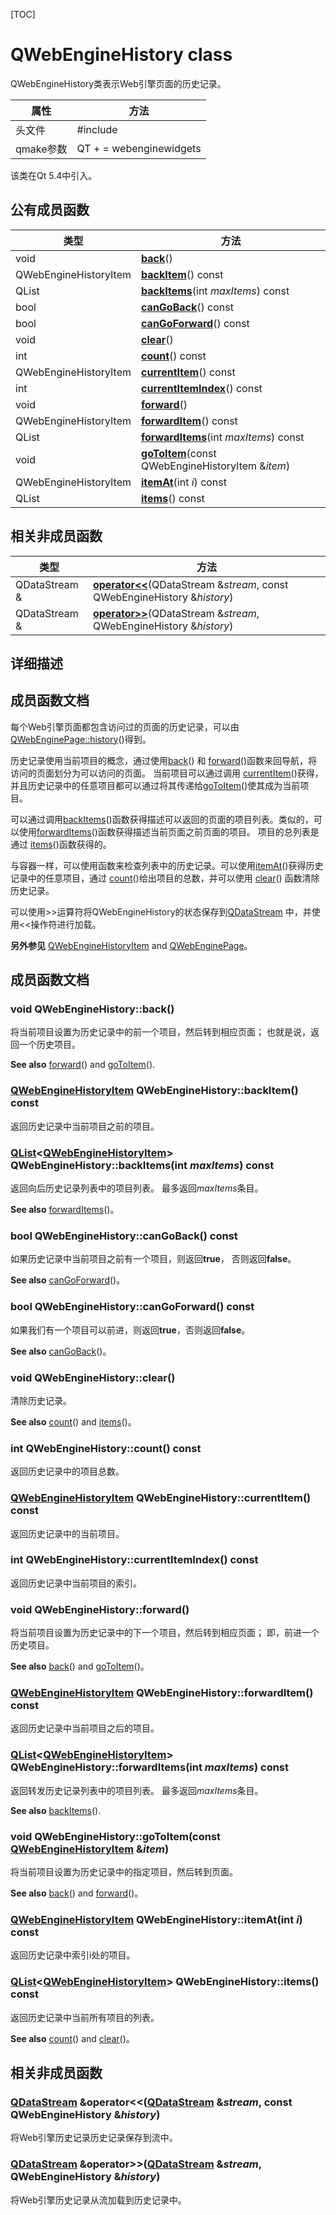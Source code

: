 [TOC]



# QWebEngineHistory class

QWebEngineHistory类表示Web引擎页面的历史记录。

| 属性      | 方法                          |
| --------- | ----------------------------- |
| 头文件    | \#include <QWebEngineHistory> |
| qmake参数 | QT + = webenginewidgets       |

该类在Qt 5.4中引入。

## 公有成员函数

| 类型                         | 方法                                                         |
| ---------------------------- | ------------------------------------------------------------ |
| void                         | **[back](https://doc.qt.io/qt-5/qwebenginehistory.html#back)**() |
| QWebEngineHistoryItem        | **[backItem](https://doc.qt.io/qt-5/qwebenginehistory.html#backItem)**() const |
| QList<QWebEngineHistoryItem> | **[backItems](https://doc.qt.io/qt-5/qwebenginehistory.html#backItems)**(int *maxItems*) const |
| bool                         | **[canGoBack](https://doc.qt.io/qt-5/qwebenginehistory.html#canGoBack)**() const |
| bool                         | **[canGoForward](https://doc.qt.io/qt-5/qwebenginehistory.html#canGoForward)**() const |
| void                         | **[clear](https://doc.qt.io/qt-5/qwebenginehistory.html#clear)**() |
| int                          | **[count](https://doc.qt.io/qt-5/qwebenginehistory.html#count)**() const |
| QWebEngineHistoryItem        | **[currentItem](https://doc.qt.io/qt-5/qwebenginehistory.html#currentItem)**() const |
| int                          | **[currentItemIndex](https://doc.qt.io/qt-5/qwebenginehistory.html#currentItemIndex)**() const |
| void                         | **[forward](https://doc.qt.io/qt-5/qwebenginehistory.html#forward)**() |
| QWebEngineHistoryItem        | **[forwardItem](https://doc.qt.io/qt-5/qwebenginehistory.html#forwardItem)**() const |
| QList<QWebEngineHistoryItem> | **[forwardItems](https://doc.qt.io/qt-5/qwebenginehistory.html#forwardItems)**(int *maxItems*) const |
| void                         | **[goToItem](https://doc.qt.io/qt-5/qwebenginehistory.html#goToItem)**(const QWebEngineHistoryItem &*item*) |
| QWebEngineHistoryItem        | **[itemAt](https://doc.qt.io/qt-5/qwebenginehistory.html#itemAt)**(int *i*) const |
| QList<QWebEngineHistoryItem> | **[items](https://doc.qt.io/qt-5/qwebenginehistory.html#items)**() const |

## 相关非成员函数

| 类型          | 方法                                                         |
| ------------- | ------------------------------------------------------------ |
| QDataStream & | **[operator<<](https://doc.qt.io/qt-5/qwebenginehistory.html#operator-lt-lt)**(QDataStream &*stream*, const QWebEngineHistory &*history*) |
| QDataStream & | **[operator>>](https://doc.qt.io/qt-5/qwebenginehistory.html#operator-gt-gt)**(QDataStream &*stream*, QWebEngineHistory &*history*) |

## 详细描述



## 成员函数文档

每个Web引擎页面都包含访问过的页面的历史记录，可以由[QWebEnginePage::history](https://doc.qt.io/qt-5/qwebenginepage.html#history)()得到。

历史记录使用当前项目的概念，通过使用[back](https://doc.qt.io/qt-5/qwebenginehistory.html#back)() 和 [forward](https://doc.qt.io/qt-5/qwebenginehistory.html#forward)()函数来回导航，将访问的页面划分为可以访问的页面。 当前项目可以通过调用 [currentItem](https://doc.qt.io/qt-5/qwebenginehistory.html#currentItem)()获得，并且历史记录中的任意项目都可以通过将其传递给[goToItem](https://doc.qt.io/qt-5/qwebenginehistory.html#goToItem)()使其成为当前项目。

可以通过调用[backItems](https://doc.qt.io/qt-5/qwebenginehistory.html#backItems)()函数获得描述可以返回的页面的项目列表。类似的，可以使用[forwardItems](https://doc.qt.io/qt-5/qwebenginehistory.html#forwardItems)()函数获得描述当前页面之前页面的项目。 项目的总列表是通过 [items](https://doc.qt.io/qt-5/qwebenginehistory.html#items)()函数获得的。

与容器一样，可以使用函数来检查列表中的历史记录。可以使用[itemAt](https://doc.qt.io/qt-5/qwebenginehistory.html#itemAt)()获得历史记录中的任意项目，通过 [count](https://doc.qt.io/qt-5/qwebenginehistory.html#count)()给出项目的总数，并可以使用 [clear](https://doc.qt.io/qt-5/qwebenginehistory.html#clear)() 函数清除历史记录。

可以使用>>运算符将QWebEngineHistory的状态保存到[QDataStream](../../D/QDataStream/QDataStream.md) 中，并使用<<操作符进行加载。

**另外参见** [QWebEngineHistoryItem](../../W/QWebEngineHistoryItem/QWebEngineHistoryItem.md) and [QWebEnginePage](../../W/QWebEnginePage.md)。

## 成员函数文档

### void QWebEngineHistory::back()

将当前项目设置为历史记录中的前一个项目，然后转到相应页面； 也就是说，返回一个历史项目。

**See also** [forward](https://doc.qt.io/qt-5/qwebenginehistory.html#forward)() and [goToItem](https://doc.qt.io/qt-5/qwebenginehistory.html#goToItem)().

### [QWebEngineHistoryItem](../../W/QWebEngineHistoryItem/QWebEngineHistoryItem.md) QWebEngineHistory::backItem() const

返回历史记录中当前项目之前的项目。

### [QList](../../L/QList/QList.md)<[QWebEngineHistoryItem](../../W/QWebEngineHistoryItem/QWebEngineHistoryItem.md)> QWebEngineHistory::backItems(int *maxItems*) const

返回向后历史记录列表中的项目列表。 最多返回*maxItems*条目。

**See also** [forwardItems](https://doc.qt.io/qt-5/qwebenginehistory.html#forwardItems)()。

### bool QWebEngineHistory::canGoBack() const

如果历史记录中当前项目之前有一个项目，则返回**true**， 否则返回**false**。

**See also** [canGoForward](https://doc.qt.io/qt-5/qwebenginehistory.html#canGoForward)()。

### bool QWebEngineHistory::canGoForward() const

如果我们有一个项目可以前进，则返回**true**，否则返回**false**。

**See also** [canGoBack](https://doc.qt.io/qt-5/qwebenginehistory.html#canGoBack)()。

### void QWebEngineHistory::clear()

清除历史记录。

**See also** [count](https://doc.qt.io/qt-5/qwebenginehistory.html#count)() and [items](https://doc.qt.io/qt-5/qwebenginehistory.html#items)()。

### int QWebEngineHistory::count() const

返回历史记录中的项目总数。

### [QWebEngineHistoryItem](../../W/QWebEngineHistoryItem/QWebEngineHistoryItem.md) QWebEngineHistory::currentItem() const

返回历史记录中的当前项目。

### int QWebEngineHistory::currentItemIndex() const

返回历史记录中当前项目的索引。

### void QWebEngineHistory::forward()

将当前项目设置为历史记录中的下一个项目，然后转到相应页面； 即，前进一个历史项目。

**See also** [back](https://doc.qt.io/qt-5/qwebenginehistory.html#back)() and [goToItem](https://doc.qt.io/qt-5/qwebenginehistory.html#goToItem)()。

### [QWebEngineHistoryItem](../../W/QWebEngineHistoryItem/QWebEngineHistoryItem.md) QWebEngineHistory::forwardItem() const

返回历史记录中当前项目之后的项目。

### [QList](../../L/QList/QList.md)<[QWebEngineHistoryItem](../../W/QWebEngineHistoryItem/QWebEngineHistoryItem.md)> QWebEngineHistory::forwardItems(int *maxItems*) const

返回转发历史记录列表中的项目列表。 最多返回*maxItems*条目。

**See also** [backItems](https://doc.qt.io/qt-5/qwebenginehistory.html#backItems)().

### void QWebEngineHistory::goToItem(const [QWebEngineHistoryItem](../../W/QWebEngineHistoryItem/QWebEngineHistoryItem.md) &*item*)

将当前项目设置为历史记录中的指定项目，然后转到页面。

**See also** [back](https://doc.qt.io/qt-5/qwebenginehistory.html#back)() and [forward](https://doc.qt.io/qt-5/qwebenginehistory.html#forward)()。

### [QWebEngineHistoryItem](../../W/QWebEngineHistoryItem/QWebEngineHistoryItem.md) QWebEngineHistory::itemAt(int *i*) const

返回历史记录中索引i处的项目。

### [QList](../../L/QList/QList.md)<[QWebEngineHistoryItem](../../W/QWebEngineHistoryItem/QWebEngineHistoryItem.md)> QWebEngineHistory::items() const

返回历史记录中当前所有项目的列表。

**See also** [count](https://doc.qt.io/qt-5/qwebenginehistory.html#count)() and [clear](https://doc.qt.io/qt-5/qwebenginehistory.html#clear)()。

## 相关非成员函数

### [QDataStream](../../D/QDataStream/QDataStream.md) &operator<<([QDataStream](../../D/QDataStream/QDataStream.md) &*stream*, const QWebEngineHistory &*history*)

将Web引擎历史记录历史记录保存到流中。

### [QDataStream](../../D/QDataStream/QDataStream.md) &operator>>([QDataStream](../../D/QDataStream/QDataStream.md) &*stream*, QWebEngineHistory &*history*)

将Web引擎历史记录从流加载到历史记录中。